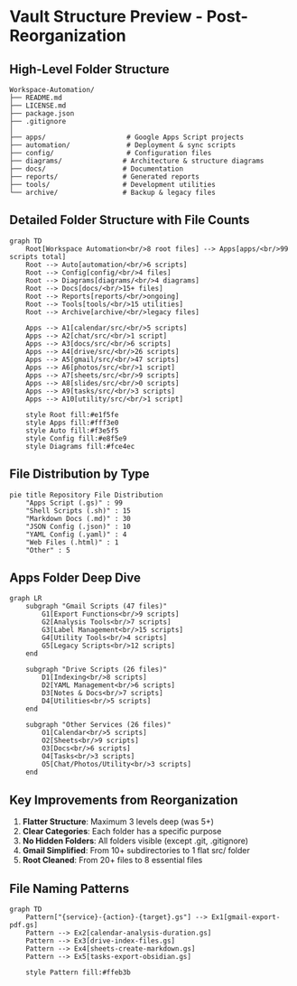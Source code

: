 # Vault Structure Preview - Post-Reorganization

## High-Level Folder Structure

```
Workspace-Automation/
├── README.md
├── LICENSE.md
├── package.json
├── .gitignore
│
├── apps/                    # Google Apps Script projects
├── automation/              # Deployment & sync scripts  
├── config/                  # Configuration files
├── diagrams/               # Architecture & structure diagrams
├── docs/                   # Documentation
├── reports/                # Generated reports
├── tools/                  # Development utilities
└── archive/                # Backup & legacy files
```

## Detailed Folder Structure with File Counts

```mermaid
graph TD
    Root[Workspace Automation<br/>8 root files] --> Apps[apps/<br/>99 scripts total]
    Root --> Auto[automation/<br/>6 scripts]
    Root --> Config[config/<br/>4 files]
    Root --> Diagrams[diagrams/<br/>4 diagrams]
    Root --> Docs[docs/<br/>15+ files]
    Root --> Reports[reports/<br/>ongoing]
    Root --> Tools[tools/<br/>15 utilities]
    Root --> Archive[archive/<br/>legacy files]
    
    Apps --> A1[calendar/src/<br/>5 scripts]
    Apps --> A2[chat/src/<br/>1 script]
    Apps --> A3[docs/src/<br/>6 scripts]
    Apps --> A4[drive/src/<br/>26 scripts]
    Apps --> A5[gmail/src/<br/>47 scripts]
    Apps --> A6[photos/src/<br/>1 script]
    Apps --> A7[sheets/src/<br/>9 scripts]
    Apps --> A8[slides/src/<br/>0 scripts]
    Apps --> A9[tasks/src/<br/>3 scripts]
    Apps --> A10[utility/src/<br/>1 script]
    
    style Root fill:#e1f5fe
    style Apps fill:#fff3e0
    style Auto fill:#f3e5f5
    style Config fill:#e8f5e9
    style Diagrams fill:#fce4ec
```

## File Distribution by Type

```mermaid
pie title Repository File Distribution
    "Apps Script (.gs)" : 99
    "Shell Scripts (.sh)" : 15
    "Markdown Docs (.md)" : 30
    "JSON Config (.json)" : 10
    "YAML Config (.yaml)" : 4
    "Web Files (.html)" : 1
    "Other" : 5
```

## Apps Folder Deep Dive

```mermaid
graph LR
    subgraph "Gmail Scripts (47 files)"
        G1[Export Functions<br/>9 scripts] 
        G2[Analysis Tools<br/>7 scripts]
        G3[Label Management<br/>15 scripts]
        G4[Utility Tools<br/>4 scripts]
        G5[Legacy Scripts<br/>12 scripts]
    end
    
    subgraph "Drive Scripts (26 files)"
        D1[Indexing<br/>8 scripts]
        D2[YAML Management<br/>6 scripts]
        D3[Notes & Docs<br/>7 scripts]
        D4[Utilities<br/>5 scripts]
    end
    
    subgraph "Other Services (26 files)"
        O1[Calendar<br/>5 scripts]
        O2[Sheets<br/>9 scripts]
        O3[Docs<br/>6 scripts]
        O4[Tasks<br/>3 scripts]
        O5[Chat/Photos/Utility<br/>3 scripts]
    end
```

## Key Improvements from Reorganization

1. **Flatter Structure**: Maximum 3 levels deep (was 5+)
2. **Clear Categories**: Each folder has a specific purpose
3. **No Hidden Folders**: All folders visible (except .git, .gitignore)
4. **Gmail Simplified**: From 10+ subdirectories to 1 flat src/ folder
5. **Root Cleaned**: From 20+ files to 8 essential files

## File Naming Patterns

```mermaid
graph TD
    Pattern["{service}-{action}-{target}.gs"] --> Ex1[gmail-export-pdf.gs]
    Pattern --> Ex2[calendar-analysis-duration.gs]
    Pattern --> Ex3[drive-index-files.gs]
    Pattern --> Ex4[sheets-create-markdown.gs]
    Pattern --> Ex5[tasks-export-obsidian.gs]
    
    style Pattern fill:#ffeb3b
```